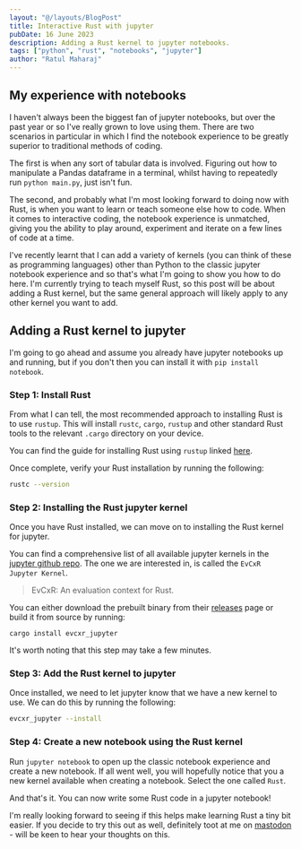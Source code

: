 ```yaml
---
layout: "@/layouts/BlogPost"
title: Interactive Rust with jupyter
pubDate: 16 June 2023
description: Adding a Rust kernel to jupyter notebooks.
tags: ["python", "rust", "notebooks", "jupyter"]
author: "Ratul Maharaj"
---
```


## My experience with notebooks

I haven't always been the biggest fan of jupyter notebooks, but over the past year or so I've really grown to love using them. There are two scenarios in particular in which I find the notebook experience to be greatly superior to traditional methods of coding.

The first is when any sort of tabular data is involved. Figuring out how to manipulate a Pandas dataframe in a terminal, whilst having to repeatedly run `python main.py`, just isn't fun.

The second, and probably what I'm most looking forward to doing now with Rust, is when you want to learn or teach someone else how to code. When it comes to interactive coding, the notebook experience is unmatched, giving you the ability to play around, experiment and iterate on a few lines of code at a time.

I've recently learnt that I can add a variety of kernels (you can think of these as programming languages) other than Python to the classic jupyter notebook experience and so that's what I'm going to show you how to do here. I'm currently trying to teach myself Rust, so this post will be about adding a Rust kernel, but the same general approach will likely apply to any other kernel you want to add.

## Adding a Rust kernel to jupyter

I'm going to go ahead and assume you already have jupyter notebooks up and running, but if you don't then you can install it with `pip install notebook`.

### Step 1: Install Rust

From what I can tell, the most recommended approach to installing Rust is to use `rustup`. This will install `rustc`, `cargo`, `rustup` and other standard Rust tools to the relevant `.cargo` directory on your device.

You can find the guide for installing Rust using `rustup` linked [here](https://www.Rust-lang.org/tools/install).

Once complete, verify your Rust installation by running the following:

```sh
rustc --version
```

### Step 2: Installing the Rust jupyter kernel

Once you have Rust installed, we can move on to installing the Rust kernel for jupyter.

You can find a comprehensive list of all available jupyter kernels in the [jupyter github repo](https://github.com/jupyter/jupyter/wiki/Jupyter-kernels). The one we are interested in, is called the `EvCxR Jupyter Kernel`.

> EvCxR: An evaluation context for Rust.

You can either download the prebuilt binary from their [releases](https://github.com/evcxr/evcxr/releases) page or build it from source by running:

```text
cargo install evcxr_jupyter
```

It's worth noting that this step may take a few minutes.

### Step 3: Add the Rust kernel to jupyter

Once installed, we need to let jupyter know that we have a new kernel to use. We can do this by running the following:

```sh
evcxr_jupyter --install
```

### Step 4: Create a new notebook using the Rust kernel

Run `jupyter notebook` to open up the classic notebook experience and create a new notebook. If all went well, you will hopefully notice that you a new kernel available when creating a notebook. Select the one called `Rust`.

And that's it. You can now write some Rust code in a jupyter notebook!

I'm really looking forward to seeing if this helps make learning Rust a tiny bit easier. If you decide to try this out as well, definitely toot at me on [mastodon](https://fosstodon.org/@RatulMaharaj) - will be keen to hear your thoughts on this.
